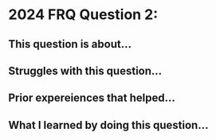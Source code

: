 # 2024 FRQ Question 2:
## This question is about...

## Struggles with this question...

## Prior expereiences that helped...

## What I learned by doing this question...
